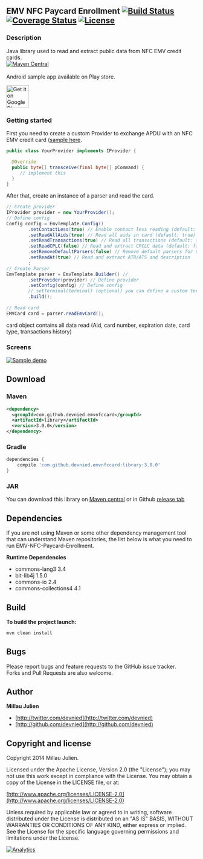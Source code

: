 ## EMV NFC Paycard Enrollment [![Build Status](https://travis-ci.org/devnied/EMV-NFC-Paycard-Enrollment.png)](https://travis-ci.org/devnied/EMV-NFC-Paycard-Enrollment) [![Coverage Status](https://coveralls.io/repos/devnied/EMV-NFC-Paycard-Enrollment/badge.svg?branch=master)](https://coveralls.io/r/devnied/EMV-NFC-Paycard-Enrollment?branch=master) [![License](http://img.shields.io/:license-apache-blue.svg)](http://www.apache.org/licenses/LICENSE-2.0.html)
### Description
Java library used to read and extract public data from NFC EMV credit cards.<br/>
[![Maven Central](https://maven-badges.herokuapp.com/maven-central/com.github.devnied.emvnfccard/library/badge.svg?style=flat)](https://maven-badges.herokuapp.com/maven-central/com.github.devnied.emvnfccard/library)<br/>
<br/>
Android sample app available on Play store.

<a href="https://play.google.com/store/apps/details?id=nfc.credit.card.reader.pro2&utm_source=global_co&utm_medium=prtnr&utm_content=Mar2515&utm_campaign=PartBadge&pcampaignid=MKT-AC-global-none-all-co-pr-py-PartBadges-Oct1515-1"><img height="60px" alt="Get it on Google Play" src="https://play.google.com/intl/en_us/badges/images/apps/en-play-badge.png" /></a>

### Getting started

First you need to create a custom Provider to exchange APDU with an NFC EMV credit card ([sample here](https://github.com/devnied/EMV-NFC-Paycard-Enrollment/blob/master/sample-pcsc/src/main/java/com/github/devnied/emvpcsccard/PcscProvider.java).
```java
public class YourProvider implements IProvider {

  @Override
  public byte[] transceive(final byte[] pCommand) {
	 // implement this
  }
}
```
After that, create an instance of a parser and read the card.
```java
// Create provider
IProvider provider = new YourProvider();
// Define config
Config config = EmvTemplate.Config()
		.setContactLess(true) // Enable contact less reading (default: true)
		.setReadAllAids(true) // Read all aids in card (default: true)
		.setReadTransactions(true) // Read all transactions (default: true)
		.setReadCPLC(false) // Read and extract CPCLC data (default: false)
		.setRemoveDefaultParsers(false) // Remove default parsers for GeldKarte and EmvCard (default: false)
		.setReadAt(true) // Read and extract ATR/ATS and description
		; 
// Create Parser
EmvTemplate parser = EmvTemplate.Builder() //
		.setProvider(provider) // Define provider
		.setConfig(config) // Define config
		//.setTerminal(terminal) (optional) you can define a custom terminal implementation to create APDU
		.build();
		
// Read card
EMVCard card = parser.readEmvCard();
```
card object contains all data read (Aid, card number, expiration date, card type, transactions history)

### Screens

[![Sample demo](https://raw.githubusercontent.com/devnied/EMV-NFC-Paycard-Enrollment/master/images/demo.gif)](https://raw.githubusercontent.com/devnied/EMV-NFC-Paycard-Enrollment/master/images/demo.gif)

## Download

### Maven
```xml
<dependency>
  <groupId>com.github.devnied.emvnfccard</groupId>
  <artifactId>library</artifactId>
  <version>3.0.0</version>
</dependency>
```

### Gradle
```groovy
dependencies {
	compile 'com.github.devnied.emvnfccard:library:3.0.0'
}
```

### JAR
You can download this library on [Maven central](http://search.maven.org/#search%7Cga%7C1%7Cemvnfccard) or in Github [release tab](https://github.com/devnied/EMV-NFC-Paycard-Enrollment/releases)

## Dependencies

If you are not using Maven or some other dependency management tool that can understand Maven repositories, the list below is what you need to run EMV-NFC-Paycard-Enrollment.

**Runtime Dependencies**
* commons-lang3 3.4
* bit-lib4j 1.5.0
* commons-io 2.4
* commons-collections4 4.1

## Build
**To build the project launch:**
```xml
mvn clean install
```
## Bugs

Please report bugs and feature requests to the GitHub issue tracker.<br/>
Forks and Pull Requests are also welcome.

## Author

**Millau Julien**

+ [http://twitter.com/devnied](http://twitter.com/devnied)
+ [http://github.com/devnied](http://github.com/devnied)


## Copyright and license

Copyright 2014 Millau Julien.

Licensed under the Apache License, Version 2.0 (the "License");
you may not use this work except in compliance with the License.
You may obtain a copy of the License in the LICENSE file, or at:

  [http://www.apache.org/licenses/LICENSE-2.0](http://www.apache.org/licenses/LICENSE-2.0)

Unless required by applicable law or agreed to in writing, software
distributed under the License is distributed on an "AS IS" BASIS,
WITHOUT WARRANTIES OR CONDITIONS OF ANY KIND, either express or implied.
See the License for the specific language governing permissions and
limitations under the License.

[![Analytics](https://ga-beacon.appspot.com/UA-19411627-6/EMV-NFC-Paycard-Enrollment)](https://github.com/igrigorik/ga-beacon)
